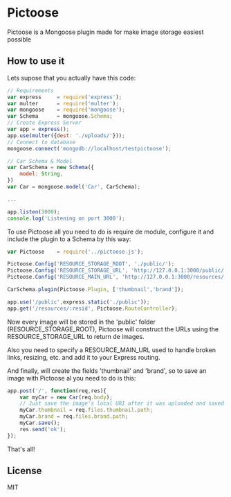 Pictoose
========
Pictoose is a Mongoose plugin made for make image storage easiest possible

## How to use it ##
Lets supose that you actually have this code:

```javascript
// Requirements
var express 	= require('express');
var multer 		= require('multer');
var mongoose 	= require('mongoose');
var Schema 		= mongoose.Schema;
// Create Express Server
var app = express();
app.use(multer({dest: './uploads/'}));
// Connect to database
mongoose.connect('mongodb://localhost/testpictoose');

// Car Schema & Model
var CarSchema = new Schema({
	model: String,
})
var Car = mongoose.model('Car', CarSchema);

...

app.listen(3000);
console.log('Listening on port 3000');
```

To use Pictoose all you need to do is require de module, configure it and include the plugin to a Schema by this way:

```javascript
var Pictoose	= require('../pictoose.js');

Pictoose.Config('RESOURCE_STORAGE_ROOT', './public/');
Pictoose.Config('RESOURCE_STORAGE_URL', 'http://127.0.0.1:3000/public/');
Pictoose.Config('RESOURCE_MAIN_URL', 'http://127.0.0.1:3000/resources/');

CarSchema.plugin(Pictoose.Plugin, ['thumbnail','brand']);

app.use('/public',express.static('./public'));
app.get('/resources/:resid', Pictoose.RouteController);
```

Now every image will be stored in the 'public' folder (RESOURCE\_STORAGE\_ROOT), Pictoose will construct the URLs using the RESOURCE\_STORAGE\_URL to return de images.

Also you need to specify a RESOURCE\_MAIN\_URL used to handle broken links, resizing, etc. and add it to your Express routing.

And finally, will create the fields 'thumbnail' and 'brand', so to save an image with Pictoose al you need to do is this:

```javascript
app.post('/', function(req,res){
	var myCar = new Car(req.body);
	// Just save the image's local URI after it was uploaded and saved by, in this case, Multer
	myCar.thumbnail = req.files.thumbnail.path;
	myCar.brand = req.files.brand.path;
	myCar.save();
	res.send('ok');
});
```

That's all!

## License ##
MIT
